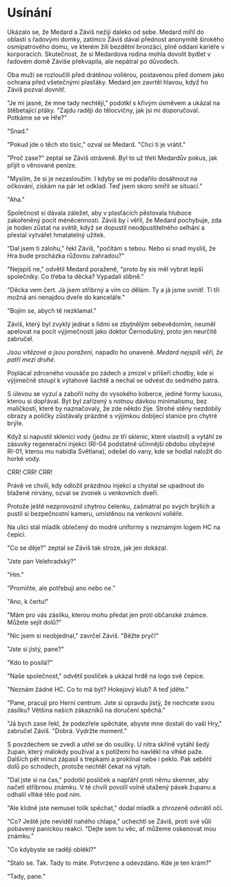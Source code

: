 # Usínání

Ukázalo se, že Medard a Záviš nežijí daleko od sebe. Medard mířil do oblasti s řadovými domky, zatímco Záviš dával přednost anonymitě širokého osmipatrového domu, ve kterém žili bezdětní bronzáci, plně oddaní kariéře v korporacích. Skutečnost, že si Medardova rodina mohla dovolit bydlet v řadovém domě Záviše překvapila, ale nepátral po důvodech.

Oba muži se rozloučili před drátěnou voliérou, postavenou před domem jako ochrana před všetečnými plasťáky. Medard jen zavrtěl hlavou, když ho Záviš pozval dovnitř.

"Je mi jasné, že mne tady nechtějí," podotkl s křivým úsměvem a ukázal na štěbetající ptáky. "Zajdu raději do tělocvičny, jak jsi mi doporučoval. Potkáme se ve Hře?"

"Snad."

"Pokud jde o těch sto tisíc," ozval se Medard. "Chci ti je vrátit."

"Proč zase?" zeptal se Záviš otráveně. Byl to už třetí Medardův pokus, jak přijít o věnované peníze.

"Myslím, že si je nezasloužím. I kdyby se mi podařilo dosáhnout na očkování, získám na pár let odklad. Teď jsem skoro smířil se situací."

"Aha." 

Společnost si dávala záležet, aby v plasťácích pěstovala hluboce zakořeněný pocit méněcennosti. Záviš by i věřil, že Medard pochybuje, zda je hoden zůstat na světě, když se dopustil neodpustitelného selhání a přestal vytvářet hmatatelný užitek.

"Dal jsem ti zálohu," řekl Záviš, "počítám s tebou. Nebo si snad myslíš, že Hra bude procházka růžovou zahradou?"

"Nejspíš ne," odvětil Medard poraženě, "proto by sis měl vybrat lepší společníky. Co třeba ta děcka? Vypadali slibně."

"Děcka vem čert. Já jsem stříbrný a vím co dělám. Ty a já jsme uvnitř. Ti tři možná ani nenajdou dveře do kanceláře."

"Bojím se, abych tě nezklamal."

Záviš, který byl zvyklý jednat s lidmi se zbytnělým sebevědomím, neuměl apelovat na pocit výjimečnosti jako doktor Černodušný, proto jen neurčitě zabručel. 

*Jsou vítězové a jsou poražení,* napadlo ho unaveně. *Medard nejspíš věří, že patří mezi druhé.*

Poplácal zdrceného vousáče po zádech a zmizel v příšeří chodby, kde si výjimečně stoupl k výtahové šachtě a nechal se odvést do sedmého patra.

S úlevou se vyzul a zabořil nohy do vysokého koberce, jediné formy luxusu, kterou si dopřával. Byt byl zařízený s notnou dávkou minimalismu, bez maličkostí, které by naznačovaly, že zde někdo žije. Strohé stěny nezdobily obrazy a poličky zůstávaly prázdné s výjimkou dobíjecí stanice pro chytré brýle. 

Když si napustil sklenici vody (jednu ze tří sklenic, které vlastnil) a vytáhl ze zásuvky regenerační injekci (RI-04 podstatně účinnější obdobu obyčejné RI-01, kterou mu nabídla Světlana), odešel do vany, kde se hodlal naložit do horké vody.

CRR! CRR! CRR!

Právě ve chvíli, kdy odložil prázdnou injekci a chystal se upadnout do blažené nirvány, ozval se zvonek u venkovních dveří.

Protože ještě nezprovoznil chytrou čelenku, zašmátral po svých brýlích a pustil si bezpečnostní kameru, umístěnou na venkovní voliéře.

Na ulici stál mladík oblečený do modré uniformy s neznámým logem HC na čepici.

"Co se děje?" zeptal se Záviš tak stroze, jak jen dokázal.

"Jste pan Velehradský?"

"Hm."

"Promiňte, ale potřebuji ano nebo ne."

"Ano, k čertu!"

"Mám pro vás zásilku, kterou mohu předat jen proti občanské známce. Můžete sejít dolů?"

"Nic jsem si neobjednal," zavrčel Záviš. "Běžte pryč!"

"Jste si jistý, pane?"

"Kdo to posílá?"

"Naše společnost," odvětil poslíček a ukázal hrdě na logo své čepice.

"Neznám žádné HC. Co to má být? Hokejový klub? A teď jděte."

"Pane, pracuji pro Herní centrum. Jste si opravdu jistý, že nechcete svou zásilku? Většina našich zákazníků na doručení spěchá."

"Já bych zase řekl, že podezřele spěcháte, abyste mne dostali do vaší Hry," zabručel Záviš. "Dobrá. Vydržte moment."

S povzdechem se zvedl a utřel se do osušky. U nitra skříně vytáhl šedý župan, který málokdy používal a s potížemi ho navlékl na vlhké paže. Dalších pět minut zápasil s trepkami a proklínal nebe i peklo. Pak seběhl dolů po schodech, protože nechtěl čekat na výtah.

"Dal jste si na čas," podotkl poslíček a napřáhl proti němu skenner, aby načetl stříbrnou známku. V té chvíli povolil volně utažený pásek županu a odhalil vlhké tělo pod ním.

"Ale klidně jste nemusel tolik spěchat," dodal mladík a zhrozeně odvrátil oči.

"Co? Ještě jste neviděl nahého chlapa," uchechtl se Záviš, proti své vůli pobavený panickou reakcí. "Dejte sem tu věc, ať můžeme oskenovat mou známku."

"Co kdybyste se raději oblékl?"

"Stalo se. Tak. Tady to máte. Potvrzeno a odevzdáno. Kde je ten krám?"

"Tady, pane."